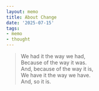 ```yaml
---
layout: memo
title: About Change
date: '2025-07-15'
tags:
- memo
- thought
---
```


<blockquote>
We had it the way we had,
<br style="margin:0;" />
Because of the way it was.
<br style="margin:0;" />
And, because of the way it is,
<br style="margin:0;" />
We have it the way we have.
<br style="margin:0;" />
And, so it is.
</blockquote>
